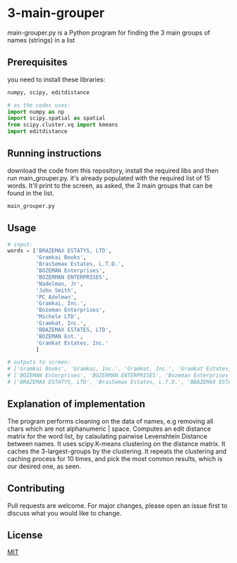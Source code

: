 # 3-main-grouper

main-grouper.py is a Python program for finding the 3 main groups of names (strings) in a list

## Prerequisites
you need to install these libraries:
```python
numpy, scipy, editdistance

# as the codes uses:
import numpy as np
import scipy.spatial as spatial
from scipy.cluster.vq import kmeans
import editdistance

```
## Running instructions

download the code from this repository, install the required libs and then run main_grouper.py. it's already populated with the required list of 15 words. It'll print to the screen, as asked, the 3 main groups that can be found in the list.

```bash
main_grouper.py
```

## Usage

```python
# input: 
words = ['BRAZEMAX ESTATYS, LTD',
         'Gramkai Books',
         'Bras5emax Estates, L.T.D.',
         'BOZEMAN Enterprises',
         'BOZERMAN ENTERPRISES',
         'Nadelman, Jr',
         'John Smith',
         'PC Adelman',
         'Gramkai, Inc.',
         'Bozeman Enterprises',
         'Michele LTD',
         'Gramkat, Inc.',
         'BBAZEMAX ESTATES, LTD',
         'BOZEMAN Ent.',
         'Gramkat Estates, Inc.'
         ]

# outputs to screen:
# ['Gramkai Books', 'Gramkai, Inc.', 'Gramkat, Inc.', 'Gramkat Estates, Inc.']
# ['BOZEMAN Enterprises', 'BOZERMAN ENTERPRISES', 'Bozeman Enterprises', 'BOZEMAN Ent.']
# ['BRAZEMAX ESTATYS, LTD', 'Bras5emax Estates, L.T.D.', 'BBAZEMAX ESTATES, LTD']
```
## Explanation of implementation

The program performs cleaning on the data of names, e.g removing all chars which are not alphanumeric | space.
Computes an edit distance matrix for the word list, by calaulating pairwise Levenshtein Distance between names.
It uses scipy.K-means clustering on the distance matrix. 
It caches the 3-largest-groups by the clustering.
It repeats the clustering and caching process for 10 times, and pick the most common results, which is our desired one, as seen.


## Contributing
Pull requests are welcome. For major changes, please open an issue first to discuss what you would like to change.


## License
[MIT](https://choosealicense.com/licenses/mit/)
